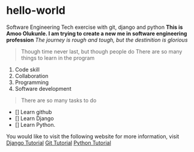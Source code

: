 # hello-world
Software Engineering Tech exercise with git, django and python
**This is Amoo Olukunle. I am trying to create a new me in software engineering profession**
*The journey is rough and tough, but the destinition is glorious*
>Though time never last, but though people do
>There are so many things to learn in the program
1. Code skill
2. Collaboration
3. Programming
4. Software development
>There are so many tasks to do
- [] Learn github
- [] Learn Django
- [] Learn Python.
 >
You would like to visit the following website for more information, visit
[Django Tutorial](https://www.djangotutorial.com)
[Git Tutorial](https://www.githubtutorial.com)
[Python Tutorial](https://www.pythontutorial.com)
[^1]:This is the beginnig of a great thing.
